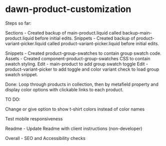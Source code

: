 # dawn-product-customization

Steps so far:

Sections - Created backup of main-product.liquid called backup-main-product.liquid before initial edits. 
Snippets - Created backup of product-variant-picker.liquid called product-variant-picker.liquid before initial edits. 

Snippets - Created product-group-swatches to contain group swatch code.
Assets - Created component-product-group-swatches CSS to contain swatch styling. 
Edit - main-product to add group swatch toggle
Edit - product-variant-picker to add toggle and color variant check to load group swatch snippet.

Done:
Loop through products in collection, then by metafield property and display color options with clickable links to each product. 

TO DO:

Change or give option to show t-shirt colors instead of color names

Test mobile responsiveness

Readme - Update Readme with client instructions (non-developer)

Overall - SEO and Accessibility checks